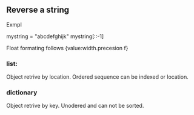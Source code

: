 ## Reverse a string ##

Exmpl

mystring = "abcdefghijk"
mystring[::-1]

Float formating follows {value:width.precesion f}

### list: ###
Object retrive by location. Ordered sequence can be indexed or location.

### dictionary ###
Object retrive by key. Unodered and can not be sorted.


